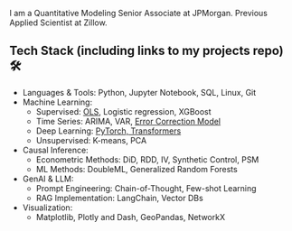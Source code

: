 I am a Quantitative Modeling Senior Associate at JPMorgan. Previous Applied Scientist at Zillow. 

## Tech Stack (including links to my projects repo) 🛠️

* Languages & Tools: Python, Jupyter Notebook, SQL, Linux, Git
* Machine Learning: 
  - Supervised: [OLS](https://github.com/chuxinliu/ECO4000), Logistic regression, XGBoost 
  - Time Series: ARIMA, VAR, [Error Correction Model](https://github.com/chuxinliu/error_correction_model)
  - Deep Learning: [PyTorch, Transformers](https://github.com/shefalishr95/Build-a-Transformer-from-Scratch)
  - Unsupervised: K-means, PCA
* Causal Inference: 
  - Econometric Methods: DiD, RDD, IV, Synthetic Control, PSM
  - ML Methods: DoubleML, Generalized Random Forests
* GenAI & LLM:
  - Prompt Engineering: Chain-of-Thought, Few-shot Learning
  - RAG Implementation: LangChain, Vector DBs
* Visualization:
  - Matplotlib, Plotly and Dash, GeoPandas, NetworkX
